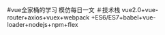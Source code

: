 #vue全家桶的学习
模仿每日一文
＃技术栈
vue2.0+vue-router+axios+vuex+webpack
+ES6/ES7+babel+vue-loader+nodejs+npm+flex
